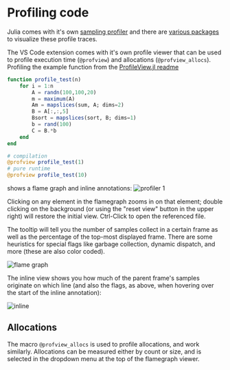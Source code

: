 # Profiling code

Julia comes with it's own [sampling profiler](https://docs.julialang.org/en/v1/stdlib/Profile/) and there are [various packages](https://github.com/timholy/FlameGraphs.jl) to visualize these profile traces.

The VS Code extension comes with it's own profile viewer that can be used to profile execution time (`@profview`) and allocations (`@profview_allocs`). Profiling the example function from the [ProfileView.jl readme](https://github.com/timholy/ProfileView.jl)
```julia
function profile_test(n)
    for i = 1:n
        A = randn(100,100,20)
        m = maximum(A)
        Am = mapslices(sum, A; dims=2)
        B = A[:,:,5]
        Bsort = mapslices(sort, B; dims=1)
        b = rand(100)
        C = B.*b
    end
end

# compilation
@profview profile_test(1)
# pure runtime
@profview profile_test(10)
```
shows a flame graph and inline annotations:
![profiler 1](../images/profiler1.png)

Clicking on any element in the flamegraph zooms in on that element; double clicking on the background (or using the "reset view" button in the upper right) will restore the initial view. Ctrl-Click to open the referenced file.

The tooltip will tell you the number of samples collect in a certain frame as well as the percentage of the top-most displayed frame. There are some heuristics for special flags like garbage collection, dynamic dispatch, and more (these are also color coded).

![flame graph](../images/profiler2.png)

The inline view shows you how much of the parent frame's samples originate on which line (and also the flags, as above, when hovering over the start of the inline annotation):

![inline](../images/profiler3.png)

## Allocations
The macro `@profview_allocs` is used to profile allocations, and work similarly. Allocations can be measured either by count or size, and is selected in the dropdown menu at the top of the flamegraph viewer.
